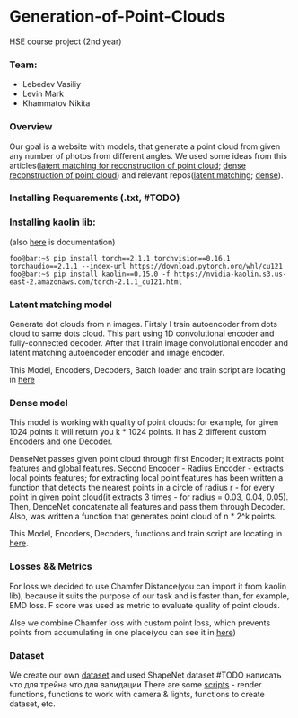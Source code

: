 # Generation-of-Point-Clouds
HSE course project (2nd year)


### Team:
- Lebedev Vasiliy
- Levin Mark
- Khammatov Nikita


### Overview
Our goal is a website with models, that generate a point cloud from given any number of photos from different angles. We used some ideas from this articles([latent matching for reconstruction of point cloud](https://arxiv.org/pdf/1807.07796); [dense reconstruction of point cloud](https://arxiv.org/pdf/1901.08906v1)) and relevant repos([latent matching](https://github.com/val-iisc/3d-lmnet/tree/master); [dense](https://github.com/val-iisc/densepcr/tree/master)).


### Installing Requarements (.txt, #TODO)


### Installing kaolin lib:
(also [here](https://kaolin.readthedocs.io/en/latest/index.html) is documentation)
```console
foo@bar:~$ pip install torch==2.1.1 torchvision==0.16.1 torchaudio==2.1.1 --index-url https://download.pytorch.org/whl/cu121
foo@bar:~$ pip install kaolin==0.15.0 -f https://nvidia-kaolin.s3.us-east-2.amazonaws.com/torch-2.1.1_cu121.html
```

### Latent matching model

Generate dot clouds from n images. Firtsly I train autoencoder from dots cloud to same dots cloud. This part using 1D convolutional
encoder and fully-connected decoder. After that I train image convolutional encoder and latent matching autoencoder encoder and image 
encoder. 

This Model, Encoders, Decoders, Batch loader and train script are locating in [here](https://github.com/bananananacat/Generation-of-3D-Objects/tree/main/model/models/v2_generation)

### Dense model

This model is working with quality of point clouds: for example, for given 1024 points it will return you k * 1024 points. It has 2 different custom Encoders and one Decoder. 

DenseNet passes given point cloud through first Encoder; it extracts point features and global features. Second Encoder - Radius Encoder - extracts local points features; for extracting local point features has been written a function that detects the nearest points in a circle of radius r - for every point in given point cloud(it extracts 3 times - for radius = 0.03, 0.04, 0.05). Then, DenceNet concatenate all features and pass them through Decoder. Also, was written a function that generates point cloud of n * 2^k points.

This Model, Encoders, Decoders, functions and train script are locating in [here](https://github.com/bananananacat/Generation-of-3D-Objects/tree/main/model/models/densenet).

### Losses && Metrics

For loss we decided to use Chamfer Distance(you can import it from kaolin lib), because it suits the purpose of our task and is faster than, for example, EMD loss. F score was used as metric to evaluate quality of point clouds.

Alse we combine Chamfer loss with custom point loss, which prevents points from accumulating in one place(you can see it in [here](https://github.com/bananananacat/Generation-of-3D-Objects/blob/main/model/models/v2_generation/utils/losses.py))

### Dataset

We create our own [dataset](https://github.com/bananananacat/Generation-of-3D-Objects/blob/main/model/data/datasets.md) and used ShapeNet dataset #TODO написать что для трейна что для валидации
There are some [scripts](https://github.com/bananananacat/Generation-of-3D-Objects/tree/main/model/data/data_collection) - render functions, functions to work with camera & lights, functions to create dataset, etc.
